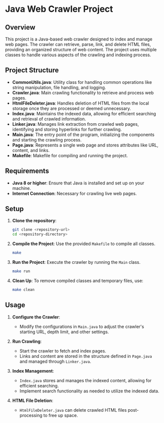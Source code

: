 # Java Web Crawler Project

## Overview
This project is a Java-based web crawler designed to index and manage web pages. The crawler can retrieve, parse, link, and delete HTML files, providing an organized structure of web content. The project uses multiple classes to handle various aspects of the crawling and indexing process.

## Project Structure

- **CommonUtils.java**: Utility class for handling common operations like string manipulation, file handling, and logging.
- **Crawler.java**: Main crawling functionality to retrieve and process web pages.
- **HtmlFileDeleter.java**: Handles deletion of HTML files from the local storage once they are processed or deemed unnecessary.
- **Index.java**: Maintains the indexed data, allowing for efficient searching and retrieval of crawled information.
- **Linker.java**: Manages link extraction from crawled web pages, identifying and storing hyperlinks for further crawling.
- **Main.java**: The entry point of the program, initializing the components and starting the crawling process.
- **Page.java**: Represents a single web page and stores attributes like URL, content, and links.
- **Makefile**: Makefile for compiling and running the project.

## Requirements

- **Java 8 or higher**: Ensure that Java is installed and set up on your machine.
- **Internet Connection**: Necessary for crawling live web pages.

## Setup

1. **Clone the repository**:
    ```bash
    git clone <repository-url>
    cd <repository-directory>
    ```

2. **Compile the Project**:
    Use the provided `Makefile` to compile all classes.
    ```bash
    make
    ```

3. **Run the Project**:
    Execute the crawler by running the `Main` class.
    ```bash
    make run
    ```

4. **Clean Up**:
    To remove compiled classes and temporary files, use:
    ```bash
    make clean
    ```

## Usage

1. **Configure the Crawler**:
   - Modify the configurations in `Main.java` to adjust the crawler's starting URL, depth limit, and other settings.
   
2. **Run Crawling**:
   - Start the crawler to fetch and index pages.
   - Links and content are stored in the structure defined in `Page.java` and managed through `Linker.java`.

3. **Index Management**:
   - `Index.java` stores and manages the indexed content, allowing for efficient searching.
   - Implement search functionality as needed to utilize the indexed data.

4. **HTML File Deletion**:
   - `HtmlFileDeleter.java` can delete crawled HTML files post-processing to free up space.

